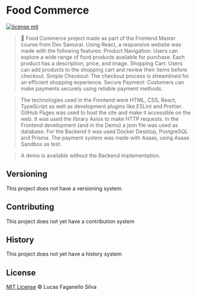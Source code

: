 # Food Commerce

[![license mit](https://img.shields.io/github/license/Luc4sf/Spotify-Alura)](https://github.com/Luc4sf/FoodCommerce/blob/main/LICENSE.md)

> :rocket: Food Commerce project made as part of the Frontend Master course from Dev Samurai.
> Using React, a responsive website was made with the following features:
>   Product Navigation: Users can explore a wide range of food products available for purchase. Each product has a description, price, and image.
>   Shopping Cart: Users can add products to the shopping cart and review their items before checkout.
>   Simple Checkout: The checkout process is streamlined for an efficient shopping experience.
>   Secure Payment: Customers can make payments securely using reliable payment methods.

> The technologies used in the Frontend were HTML, CSS, React, TypeScript as well as development plugins like ESLint and Prettier. GitHub Pages was used to host the site and make it accessible on the web.
> It was used the library Axios to make HTTP requests. In the Frontend development (and in the Demo) a json file was used as database.
> For the Backend it was used Docker Desktop, PostgreSQL and Prisma. The payment system was made with Asaas, using Asaas Sandbox as test.

> A demo is available without the Backend implementation. 

## Versioning

This project does not have a versioning system.

## Contributing

This project does not yet have a contribution system

## History

This project does not yet have a history system

## License
[MIT License](https://github.com/Luc4sf/FoodCommerce/blob/main/LICENSE.md) © Lucas Faganello Silva
